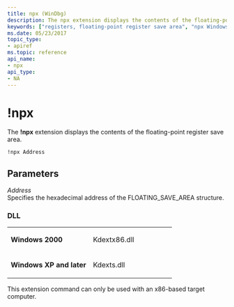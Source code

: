 ```yaml
---
title: npx (WinDbg)
description: The npx extension displays the contents of the floating-point register save area.
keywords: ["registers, floating-point register save area", "npx Windows Debugging"]
ms.date: 05/23/2017
topic_type:
- apiref
ms.topic: reference
api_name:
- npx
api_type:
- NA
---
```


# !npx


The **!npx** extension displays the contents of the floating-point register save area.

```dbgcmd
!npx Address
```

## <span id="ddk__npx_dbg"></span><span id="DDK__NPX_DBG"></span>Parameters


<span id="_______Address______"></span><span id="_______address______"></span><span id="_______ADDRESS______"></span> *Address*   
Specifies the hexadecimal address of the FLOATING\_SAVE\_AREA structure.

### <span id="DLL"></span><span id="dll"></span>DLL

<table>
<colgroup>
<col width="50%" />
<col width="50%" />
</colgroup>
<tbody>
<tr class="odd">
<td align="left"><p><strong>Windows 2000</strong></p></td>
<td align="left"><p>Kdextx86.dll</p></td>
</tr>
<tr class="even">
<td align="left"><p><strong>Windows XP and later</strong></p></td>
<td align="left"><p>Kdexts.dll</p></td>
</tr>
</tbody>
</table>

 

This extension command can only be used with an x86-based target computer.

 

 





